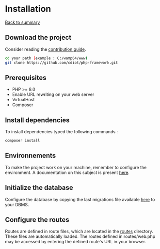 # Installation

[Back to summary](index.md)

## Download the project

Consider reading the [contribution guide](/CONTRIBUTING.md).

```bash
cd your path (example : C:/wamp64/www)
git clone https://github.com/cdiot/php-framework.git
```

## Prerequisites

*   PHP >= 8.0
*   Enable URL rewriting on your web server
*   VirtualHost
*   Composer

## Install dependencies

To install dependencies typed the following commands :

```bash
composer install
```

## Environnements

To make the project work on your machine, remember to configure the environment. A documentation on this subject is present [here](2_environnements.md).

## Initialize the database

Configure the database by copying the last migrations file available [here](../database/migrations/) to your DBMS.

## Configure the routes

Routes are defined in route files, which are located in the [routes](../routes/web.php) directory. These files are automatically loaded. The routes defined in routes/web.php may be accessed by entering the defined route's URL in your browser.

